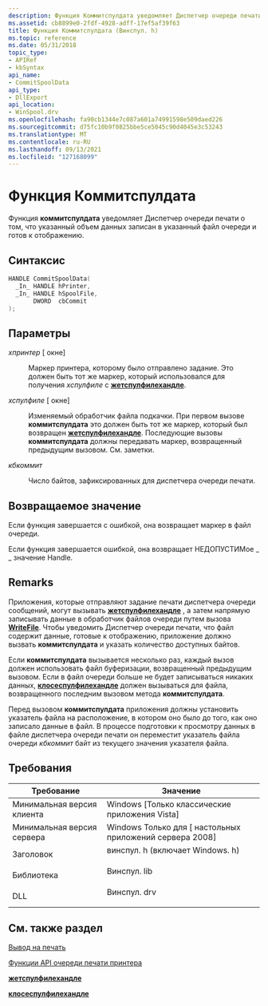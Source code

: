 ```yaml
---
description: Функция Коммитспулдата уведомляет Диспетчер очереди печати о том, что указанный объем данных записан в указанный файл очереди и готов к отображению.
ms.assetid: cb8899e0-2fdf-4928-adff-17ef5af39f63
title: Функция Коммитспулдата (Винспул. h)
ms.topic: reference
ms.date: 05/31/2018
topic_type:
- APIRef
- kbSyntax
api_name:
- CommitSpoolData
api_type:
- DllExport
api_location:
- WinSpool.drv
ms.openlocfilehash: fa90cb1344e7c087a601a74991598e509daed226
ms.sourcegitcommit: d75fc10b9f0825bbe5ce5045c90d4045e3c53243
ms.translationtype: MT
ms.contentlocale: ru-RU
ms.lasthandoff: 09/13/2021
ms.locfileid: "127168099"
---
```

# <a name="commitspooldata-function"></a>Функция Коммитспулдата

Функция **коммитспулдата** уведомляет Диспетчер очереди печати о том, что указанный объем данных записан в указанный файл очереди и готов к отображению.

## <a name="syntax"></a>Синтаксис


```C++
HANDLE CommitSpoolData(
  _In_ HANDLE hPrinter,
  _In_ HANDLE hSpoolFile,
       DWORD  cbCommit
);
```



## <a name="parameters"></a>Параметры

<dl> <dt>

*хпринтер* \[ окне\]
</dt> <dd>

Маркер принтера, которому было отправлено задание. Это должен быть тот же маркер, который использовался для получения *хспулфиле* с [**жетспулфилехандле**](getspoolfilehandle.md).

</dd> <dt>

*хспулфиле* \[ окне\]
</dt> <dd>

Изменяемый обработчик файла подкачки. При первом вызове **коммитспулдата** это должен быть тот же маркер, который был возвращен [**жетспулфилехандле**](getspoolfilehandle.md). Последующие вызовы **коммитспулдата** должны передавать маркер, возвращенный предыдущим вызовом. См. заметки.

</dd> <dt>

*кбкоммит* 
</dt> <dd>

Число байтов, зафиксированных для диспетчера очереди печати.

</dd> </dl>

## <a name="return-value"></a>Возвращаемое значение

Если функция завершается с ошибкой, она возвращает маркер в файл очереди.

Если функция завершается ошибкой, она возвращает НЕДОПУСТИМое \_ \_ значение Handle.

## <a name="remarks"></a>Remarks

Приложения, которые отправляют задание печати диспетчера очереди сообщений, могут вызывать [**жетспулфилехандле**](getspoolfilehandle.md) , а затем напрямую записывать данные в обработчик файлов очереди путем вызова [**WriteFile**](/windows/desktop/api/fileapi/nf-fileapi-writefile). Чтобы уведомить Диспетчер очереди печати, что файл содержит данные, готовые к отображению, приложение должно вызвать **коммитспулдата** и указать количество доступных байтов.

Если **коммитспулдата** вызывается несколько раз, каждый вызов должен использовать файл буферизации, возвращенный предыдущим вызовом. Если в файл очереди больше не будет записываться никаких данных, [**клосеспулфилехандле**](closespoolfilehandle.md) должен вызываться для файла, возвращенного последним вызовом метода **коммитспулдата**.

Перед вызовом **коммитспулдата** приложения должны установить указатель файла на расположение, в котором оно было до того, как оно записало данные в файл. В процессе подготовки к просмотру данных в файле диспетчера очереди печати он переместит указатель файла очереди *кбкоммит* байт из текущего значения указателя файла.

## <a name="requirements"></a>Требования



| Требование | Значение |
|-------------------------------------|-----------------------------------------------------------------------------------------------------------|
| Минимальная версия клиента<br/> | Windows \[Только классические приложения Vista\]<br/>                                                            |
| Минимальная версия сервера<br/> | Windows Только для \[ настольных приложений сервера 2008\]<br/>                                                      |
| Заголовок<br/>                   | <dl> <dt>винспул. h (включает Windows. h)</dt> </dl> |
| Библиотека<br/>                  | <dl> <dt>Винспул. lib</dt> </dl>                   |
| DLL<br/>                      | <dl> <dt>Винспул. drv</dt> </dl>                   |



## <a name="see-also"></a>См. также раздел

<dl> <dt>

[Вывод на печать](printdocs-printing.md)
</dt> <dt>

[Функции API очереди печати принтера](printing-and-print-spooler-functions.md)
</dt> <dt>

[**жетспулфилехандле**](getspoolfilehandle.md)
</dt> <dt>

[**клосеспулфилехандле**](closespoolfilehandle.md)
</dt> </dl>

 

